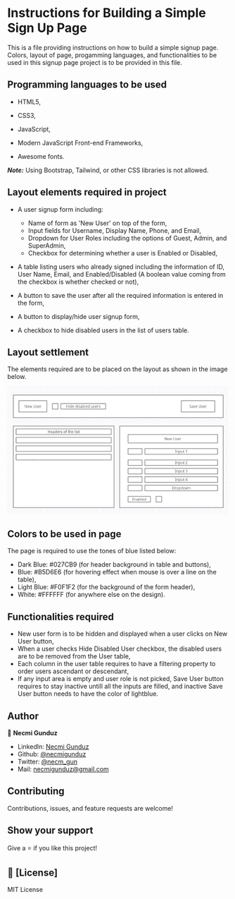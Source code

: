 # Instructions for Building a Simple Sign Up Page

This is a file providing instructions on how to build a simple signup page. Colors, layout of page, progamming languages, and functionalities to be used in this signup page project is to be provided in this file.

## Programming languages to be used

- HTML5,

- CSS3,

- JavaScript,

- Modern JavaScript Front-end Frameworks,

- Awesome fonts.

**_Note:_** Using Bootstrap, Tailwind, or other CSS libraries is not allowed.

## Layout elements required in project

- A user signup form including:
  - Name of form as 'New User' on top of the form,
  - Input fields for Username, Display Name, Phone, and Email,
  - Dropdown for User Roles including the options of Guest, Admin, and SuperAdmin,
  - Checkbox for determining whether a user is Enabled or Disabled,

- A table listing users who already signed including the information of ID, User Name, Email, 
    and Enabled/Disabled (A boolean value coming from the checkbox is whether checked or not),

- A button to save the user after all the required information is entered in the form,

- A button to display/hide user signup form,

- A checkbox to hide disabled users in the list of users table.

## Layout settlement

The elements required are to be placed on the layout as shown in the image below. 

![screenshot](https://github.com/necmigunduz/product_design_instructions/blob/master/layout.png)

## Colors to be used in page
The page is required to use the tones of blue listed below: 
- Dark Blue: #027CB9 (for header background in table and buttons),
- Blue: #B5D6E6 (for hovering effect when mouse is over a line on the table),
- Light Blue: #F0F1F2 (for the background of the form header),
- White: #FFFFFF (for anywhere else on the design).

## Functionalities required
- New user form is to be hidden and displayed when a user clicks on New User button,
- When a user checks Hide Disabled User checkbox, the disabled users are to be removed from the User table,
- Each column in the user table requires to have a filtering property to order users ascendant 
  or descendant,
- If any input area is empty and user role is not picked, Save User button requires to stay inactive
  untill all the inputs are filled, and inactive Save User button needs to have the color of lightblue. 

## Author

👤 **Necmi Gunduz**

- LinkedIn: [Necmi Gunduz](https://www.linkedin.com/in/necmigunduz/)
- Github: [@necmigunduz](https://github.com/necmigunduz/)
- Twitter: [@necm_gun](https://twitter.com/necm_gun)
- Mail: [necmigunduz@gmail.com](necmigunduz@gmail.com)

## Contributing

Contributions, issues, and feature requests are welcome!

## Show your support

Give a ⭐️ if you like this project!

## 📝 [License]

MIT License

